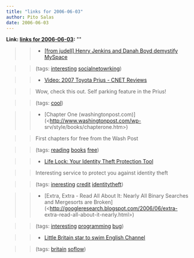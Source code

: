 ```yaml
---
title: "links for 2006-06-03"
author: Pito Salas
date: 2006-06-03
---
```


**Link: [links for 2006-06-03](None):** ""


>>

>>   * [[from judell] Henry Jenkins and Danah Boyd demystify
MySpace](<http://www.danah.org/papers/MySpaceDOPA.html>)

>>

>> (tags: [interesting](<http://del.icio.us/pitosalas/interesting>)
[socialnetowrking](<http://del.icio.us/pitosalas/socialnetowrking>))

>>

>>   * [Video: 2007 Toyota Prius - CNET
Reviews](<http://reviews.cnet.com/4660-11443_7-6459267.html?tag=txt>)

>>

>> Wow, check this out. Self parking feature in the Prius!

>>

>> (tags: [cool](<http://del.icio.us/pitosalas/cool>))

>>

>>   * [Chapter One (washingtonpost.com)](<http://www.washingtonpost.com/wp-
srv/style/books/chapterone.htm>)

>>

>> First chapters for free from the Wash Post

>>

>> (tags: [reading](<http://del.icio.us/pitosalas/reading>)
[books](<http://del.icio.us/pitosalas/books>)
[free](<http://del.icio.us/pitosalas/free>))

>>

>>   * [Life Lock: Your Identity Theft Protection
Tool](<http://welcome.lifelock.com/what.php>)

>>

>> Interesting service to protect you against identity theft

>>

>> (tags: [ineresting](<http://del.icio.us/pitosalas/ineresting>)
[credit](<http://del.icio.us/pitosalas/credit>)
[identitytheft](<http://del.icio.us/pitosalas/identitytheft>))

>>

>>   * [Extra, Extra - Read All About It: Nearly All Binary Searches and
Mergesorts are Broken](<http://googleresearch.blogspot.com/2006/06/extra-
extra-read-all-about-it-nearly.html>)

>>

>> (tags: [interesting](<http://del.icio.us/pitosalas/interesting>)
[programming](<http://del.icio.us/pitosalas/programming>)
[bug](<http://del.icio.us/pitosalas/bug>))

>>

>>   * [Little Britain star to swim English
Channel](<http://feeds.tvsquad.com/weblogsinc/tvsquad?m=554>)

>>

>> (tags: [britain](<http://del.icio.us/pitosalas/britain>)
[soflow](<http://del.icio.us/pitosalas/soflow>))

>>

>>


